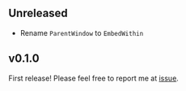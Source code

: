 ## Unreleased

- Rename `ParentWindow` to `EmbedWithin`

## v0.1.0

First release!
Please feel free to report me at [issue](https://github.com/not-elm/bevy_webview_wry/issues).